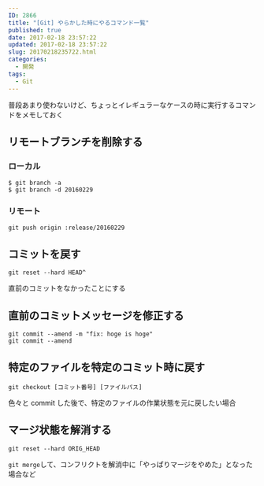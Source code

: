 ```yaml
---
ID: 2866
title: "[Git] やらかした時にやるコマンド一覧"
published: true
date: 2017-02-18 23:57:22
updated: 2017-02-18 23:57:22
slug: 20170218235722.html
categories:
  - 開発
tags:
  - Git
---
```


普段あまり使わないけど、ちょっとイレギュラーなケースの時に実行するコマンドをメモしておく

<!--more-->

## リモートブランチを削除する

### ローカル

```language-bash
$ git branch -a
$ git branch -d 20160229
```

### リモート

```language-bash
git push origin :release/20160229
```

## コミットを戻す

```language-bash
git reset --hard HEAD^
```

直前のコミットをなかったことにする

## 直前のコミットメッセージを修正する

```language-bash
git commit --amend -m "fix: hoge is hoge"
git commit --amend
```

## 特定のファイルを特定のコミット時に戻す

```language-bash
git checkout [コミット番号] [ファイルパス]
```

色々と commit した後で、特定のファイルの作業状態を元に戻したい場合

## マージ状態を解消する

```language-bash
git reset --hard ORIG_HEAD
```

`git merge`して、コンフリクトを解消中に「やっぱりマージをやめた」となった場合など
